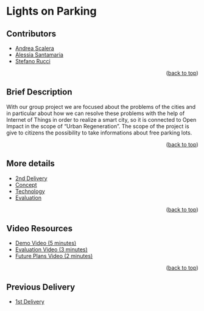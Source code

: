 # Lights on Parking

## Contributors
- [Andrea Scalera](https://www.linkedin.com/in/andrea-scalera-12ab28229/)
- [Alessia Santamaria](https://www.linkedin.com/in/alessia-santamaria-b29787151/)
- [Stefano Rucci](https://www.linkedin.com/in/stefano-rucci-74b5b6220/)

<p align="right">(<a href="#top">back to top</a>)</p>

## Brief Description
With our group project we are focused about the problems of the cities and in particular about how we can resolve these problems with the help of Internet of Things in order to realize a smart city, so it is connected to Open Impact in the scope of “Urban Regeneration”.
The scope of the project is give to citizens the possibility to take informations about free parking lots.

<p align="right">(<a href="#top">back to top</a>)</p>

## More details
- [2nd Delivery](./2ndDelivery.md)
- [Concept](./Concept.md)
- [Technology](./Technology.md)
- [Evaluation](./Evaluation.md)


<p align="right">(<a href="#top">back to top</a>)</p>

## Video Resources
- [Demo Video (5 minutes)]()
- [Evaluation Video (3 minutes)](https://youtu.be/5KO33bAF0us)
- [Future Plans Video (2 minutes)](https://youtu.be/tPoB7oHuTko)

<p align="right">(<a href="#top">back to top</a>)</p>

## Previous Delivery
- [1st Delivery](./1st_Delivery/)

